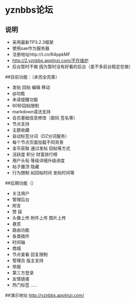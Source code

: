 # yznbbs论坛
## 说明
- 采用最新TP3.2.3框架
- 使用sae作为服务器
- 注册地址http://t.cn/R4ppkMF
- http://2.yznbbs.applinzi.com/不在维护
- 后台暂时不做 因为暂时没有好看的后台（差不多前台稳定在做）


 
 ##目前功能：（未完全完善）
- 发帖 回帖 编辑 移动
- @功能
- 未读提醒功能
- 60秒回帖限制
- markdown语法支持
- 会员基础信息修改（密码 签名等）
- 节点支持
- 主题收藏 
- 自动标签分词（DZ分词服务）
- 每个节点页面加载不同背景
- 金币获取 通过发帖 回帖等方式
- 活跃度 积分 财富排行榜 
- 用户头衔 等级详细升级进度
- 帖子置顶 隐藏
- 行为限制 如回帖时间 发帖时间等
 
 ##后期功能（）
- 关注用户
- 管理后台
- 附言
- 赞 踩
- 头像上传 附件上传 图片上传
- 悬赏
- 路由功能
- 各类插件
- 时间轴
- 商城
- 节点查看 回复限制
- 管理员 版主支持
- 举报
- 第三方登录
- 友情链接
- 热门标签
.....
  
 
 ##演示地址
 http://yznbbs.applinzi.com/
